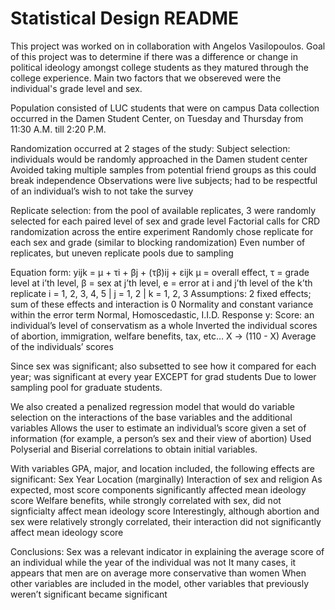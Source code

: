 # Statistical Design README
This project was worked on in collaboration with Angelos Vasilopoulos.
Goal of this project was to determine if there was a difference or change in political ideology amongst college students as they matured through the college experience.
Main two factors that we obsereved were the individual's grade level and sex.


Population consisted of LUC students that were on campus
Data collection occurred in the Damen Student Center, on Tuesday and Thursday from 11:30 A.M. till 2:20 P.M.

Randomization occurred at 2 stages of the study:
Subject selection: individuals would be randomly approached in the Damen student center 
Avoided taking multiple samples from potential friend groups as this could break independence
Observations were live subjects; had to be respectful of an individual’s wish to not take the survey

Replicate selection: from the pool of available replicates, 3 were randomly selected for each paired level of sex and grade level
Factorial calls for CRD randomization across the entire experiment
Randomly chose replicate for each sex and grade (similar to blocking randomization)
Even number of replicates, but uneven replicate pools due to sampling 


Equation form: yijk = µ + τi + βj + (τβ)ij + εijk
µ = overall effect, τ = grade level at i’th level, β = sex at j’th level, e = error at i and j’th level of the k’th replicate
i = 1, 2, 3, 4, 5	|	j = 1, 2	|	k = 1, 2, 3
Assumptions: 
2 fixed effects; sum of these effects and interaction is 0
Normality and constant variance within the error term
Normal, Homoscedastic, I.I.D. 
Response y:
Score: an individual’s level of conservatism as a whole
Inverted the individual scores of abortion, immigration, welfare benefits, tax, etc…
X -> (110 - X)
Average of the individuals’ scores 


Since sex was significant; also subsetted to see how it compared for each year; was significant at every year EXCEPT for grad students
Due to lower sampling pool for graduate students.

We also created a penalized regression model that would do variable selection on the interactions of the base variables and the additional variables
Allows the user to estimate an individual’s score given a set of information (for example, a person’s sex and their view of abortion) 
Used Polyserial and Biserial correlations to obtain initial variables.


With variables GPA, major, and location included, the following effects are significant:
Sex
Year
Location (marginally)
Interaction of sex and religion
As expected, most score components significantly affected mean ideology score
Welfare benefits, while strongly correlated with sex, did not signficialty affect mean ideology score
Interestingly, although abortion and sex were relatively strongly correlated, their interaction did not significantly affect mean ideology score


Conclusions:
Sex was a relevant indicator in explaining the average score of an individual while the year of the individual was not
It many cases, it appears that men are on average more conservative than women
When other variables are included in the model, other variables that previously weren’t significant became significant




